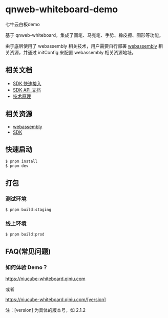 # qnweb-whiteboard-demo

七牛云白板demo

基于 qnweb-whiteboard，集成了画笔、马克笔、手势、橡皮擦、图形等功能。

由于底层使用了 webassembly 相关技术，用户需要自行部署 [webassembly](./public/webassembly) 相关资源，并通过 initConfig 来配置 webassembly 相关资源地址。

## 相关文档

* [SDK 快速接入](./documents/QUICK_START.md)
* [SDK API 文档](./documents/SDK_API.md)
* [技术原理](./documents/PRINCIPLE.md)

## 相关资源

* [webassembly](./public/webassembly)
* [SDK](./public/sdk)

## 快速启动

```shell
$ pnpm install
$ pnpm dev
```

## 打包

### 测试环境

```shell
$ pnpm build:staging
```

### 线上环境

```shell
$ pnpm build:prod
```

## FAQ(常见问题)

### 如何体验 Demo？

https://niucube-whiteboard.qiniu.com

或者

https://niucube-whiteboard.qiniu.com/[version]

注：[version] 为具体的版本号，如 2.1.2
